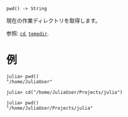 ```
pwd() -> String
```

現在の作業ディレクトリを取得します。

参照: [`cd`](@ref), [`tempdir`](@ref).

# 例

```julia-repl
julia> pwd()
"/home/JuliaUser"

julia> cd("/home/JuliaUser/Projects/julia")

julia> pwd()
"/home/JuliaUser/Projects/julia"
```
